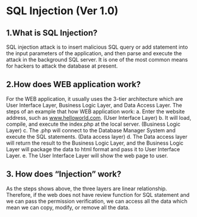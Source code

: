 # SQL Injection (Ver 1.0)

## 1.What is SQL Injection?
SQL injection attack is to insert malicious SQL query or add statement into the input parameters of the application, and then parse and execute the attack in the background SQL server. It is one of the most common means for hackers to attack the database at present.

## 2.How does WEB application work?
For the WEB application, it usually uses the 3-tier architecture which are User Interface Layer, Business Logic Layer, and Data Access Layer.
The steps of an example that how WEB application work:
a.	Enter the website address, such as www.helloworld.com. (User Interface Layer)
b.	It will load, compile, and execute the index.php at the local server. (Business Logic Layer)
c.	The .php will connect to the Database Manager System and execute the SQL statements. (Data access layer)
d.	The Data access layer will return the result to the Business Logic Layer, and the Business Logic Layer will package the data to html format and pass it to User Interface Layer.
e.	The User Interface Layer will show the web page to user.
## 3.	How does “Injection” work?
As the steps shows above, the three layers are linear relationship. Therefore, if the web does not have review function for SQL statement and we can pass the permission verification, we can access all the data which mean we can copy, modify, or remove all the data.

